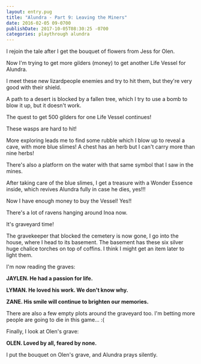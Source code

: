 ```yaml
---
layout: entry.pug
title: "Alundra - Part 9: Leaving the Miners"
date: 2016-02-05 09-0700
publishDate: 2017-10-05T08:30:25 -0700
categories: playthrough alundra
---
```


I rejoin the tale after I get the bouquet of flowers from Jess for Olen.

Now I'm trying to get more gilders (money) to get another Life Vessel for Alundra.

I meet these new lizardpeople enemies and try to hit them, but they're very good with their shield.

A path to a desert is blocked by a fallen tree, which I try to use a bomb to blow it up, but it doesn't work.

The quest to get 500 gilders for one Life Vessel continues!

These wasps are hard to hit!

More exploring leads me to find some rubble which I blow up to reveal a cave, with more blue slimes! A chest has an herb but I can't carry more than nine herbs!

There's also a platform on the water with that same symbol that I saw in the mines.

After taking care of the blue slimes, I get a treasure with a Wonder Essence inside, which revives Alundra fully in case he dies, yes!!!

Now I have enough money to buy the Vessel! Yes!!

There's a lot of ravens hanging around Inoa now.

It's graveyard time!

The gravekeeper that blocked the cemetery is now gone, I go into the house, where I head to its basement. The basement has these six silver huge chalice torches on top of coffins. I think I might get an item later to light them.

I'm now reading the graves:

**JAYLEN.
He had a passion for life.**

**LYMAN.
He loved his work. We don't know why.**

**ZANE.
His smile will continue to brighten our memories.**

There are also a few empty plots around the graveyard too. I'm betting more people are going to die in this game... :(

Finally, I look at Olen's grave:

**OLEN.
Loved by all, feared by none.**

I put the bouquet on Olen's grave, and Alundra prays silently.
